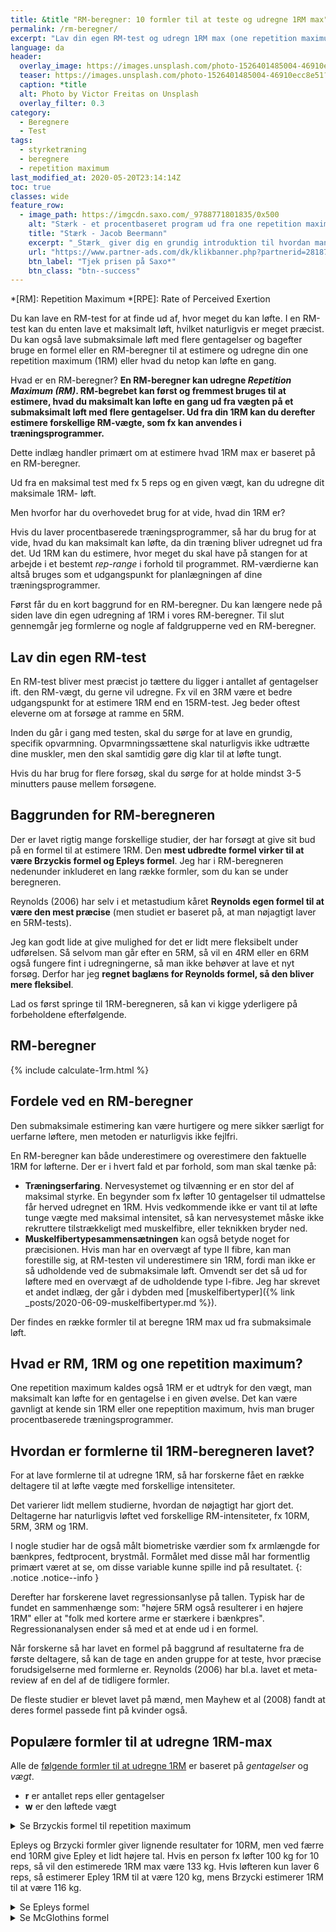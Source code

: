 ```yaml
---
title: &title "RM-beregner: 10 formler til at teste og udregne 1RM max"
permalink: /rm-beregner/
excerpt: "Lav din egen RM-test og udregn 1RM max (one repetition maximum) i vores avancerede RM-beregner på baggrund af 10 forskeres formler til at udregne 1RM ud fra vægten på dine submaksimale løft."
language: da
header:
  overlay_image: https://images.unsplash.com/photo-1526401485004-46910ecc8e51?ixlib=rb-1.2.1&auto=format&fit=crop&w=1950&q=80
  teaser: https://images.unsplash.com/photo-1526401485004-46910ecc8e51?ixlib=rb-1.2.1&auto=format&fit=crop&w=400&q=80
  caption: *title
  alt: Photo by Victor Freitas on Unsplash
  overlay_filter: 0.3
category:
  - Beregnere
  - Test
tags:
  - styrketræning
  - beregnere
  - repetition maximum
last_modified_at: 2020-05-20T23:14:14Z
toc: true
classes: wide
feature_row:
  - image_path: https://imgcdn.saxo.com/_9788771801835/0x500
    alt: "Stærk - et procentbaseret program ud fra one repetition maximum, 1RM-test og 1RM-beregner"
    title: "Stærk - Jacob Beermann"
    excerpt: "_Stærk_ giver dig en grundig introduktion til hvordan man styrketræner bedst. Med til bogen et et rigtig godt styrketræningsprogram baseret på en RM-test, så her kan bruges en 1RM-beregner til at udregne 1 repetition maximum. _Stærk_ er meget anbefalelsesværdig og nok den bedste bog, bog jeg har læst om styrketræning."
    url: "https://www.partner-ads.com/dk/klikbanner.php?partnerid=28187&bannerid=43264&htmlurl=https://www.saxo.com/dk/staerk_jacob-beermann_haeftet_9788771801835"
    btn_label: "Tjek prisen på Saxo*"
    btn_class: "btn--success"
---
```


*[RM]: Repetition Maximum
*[RPE]: Rate of Perceived Exertion

Du kan lave en RM-test for at finde ud af, hvor meget du kan løfte. I en RM-test kan du enten lave et maksimalt løft, hvilket naturligvis er meget præcist. Du kan også lave submaksimale løft med flere gentagelser og bagefter bruge en formel eller en RM-beregner til at estimere og udregne din one repetition maximum (1RM) eller hvad du netop kan løfte en gang.

Hvad er en RM-beregner? **En RM-beregner kan udregne _Repetition Maximum (RM)_. RM-begrebet kan først og fremmest bruges til at estimere, hvad du maksimalt kan løfte en gang ud fra vægten på et submaksimalt løft med flere gentagelser. Ud fra din 1RM kan du derefter estimere forskellige RM-vægte, som fx kan anvendes i træningsprogrammer.**

Dette indlæg handler primært om at estimere hvad 1RM max er baseret på en RM-beregner.

Ud fra en maksimal test med fx 5 reps og en given vægt, kan du udregne dit maksimale 1RM- løft. 

Men hvorfor har du overhovedet brug for at vide, hvad din 1RM er?

Hvis du laver procentbaserede træningsprogrammer, så har du brug for at vide, hvad du kan maksimalt kan løfte, da din træning bliver udregnet ud fra det. Ud 1RM kan du estimere, hvor meget du skal have på stangen for at arbejde i et bestemt _rep-range_ i forhold til programmet. RM-værdierne kan altså bruges som et udgangspunkt for planlægningen af dine træningsprogrammer.

Først får du en kort baggrund for en RM-beregner. Du kan længere nede på siden lave din egen udregning af 1RM i vores RM-beregner. Til slut gennemgår jeg formlerne og nogle af faldgrupperne ved en RM-beregner.

## Lav din egen RM-test

En RM-test bliver mest præcist jo tættere du ligger i antallet af gentagelser ift. den RM-vægt, du gerne vil udregne. Fx vil en 3RM være et bedre udgangspunkt for at estimere 1RM end en 15RM-test. Jeg beder oftest eleverne om at forsøge at ramme en 5RM.

Inden du går i gang med testen, skal du sørge for at lave en grundig, specifik opvarmning. Opvarmningssættene skal naturligvis ikke udtrætte dine muskler, men den skal samtidig gøre dig klar til at løfte tungt.

Hvis du har brug for flere forsøg, skal du sørge for at holde mindst 3-5 minutters pause mellem forsøgene.

## Baggrunden for RM-beregneren

Der er lavet rigtig mange forskellige studier, der har forsøgt at give sit bud på en formel til at estimere 1RM. Den **mest udbredte formel virker til at være Brzyckis formel og Epleys formel**. Jeg har i RM-beregneren nedenunder inkluderet en lang række formler, som du kan se under beregneren.

Reynolds (2006) har selv i et metastudium kåret **Reynolds egen formel til at være den mest præcise** (men studiet er baseret på, at man nøjagtigt laver en 5RM-tests).

Jeg kan godt lide at give mulighed for det er lidt mere fleksibelt under udførelsen. Så selvom man går efter en 5RM, så vil en 4RM eller en 6RM også fungere fint i udregningerne, så man ikke behøver at lave et nyt forsøg. Derfor har jeg **regnet baglæns for Reynolds formel, så den bliver mere fleksibel**.

Lad os først springe til 1RM-beregneren, så kan vi kigge yderligere på forbeholdene efterfølgende.

## RM-beregner

{% include calculate-1rm.html %}

## Fordele ved en RM-beregner

Den submaksimale estimering kan være hurtigere og mere sikker særligt for uerfarne løftere, men metoden er naturligvis ikke fejlfri. 

En RM-beregner kan både underestimere og overestimere den faktuelle 1RM for løfterne. Der er i hvert fald et par forhold, som man skal tænke på:

- **Træningserfaring**. Nervesystemet og tilvænning er en stor del af maksimal styrke. En begynder som fx løfter 10 gentagelser til udmattelse får herved udregnet en 1RM. Hvis vedkommende ikke er vant til at løfte tunge vægte med maksimal intensitet, så kan nervesystemet måske ikke rekruttere tilstrækkeligt med muskelfibre, eller teknikken bryder ned.
- **Muskelfibertypesammensætningen** kan også betyde noget for præcisionen. Hvis man har en overvægt af type II fibre, kan man forestille sig, at RM-testen vil underestimere sin 1RM, fordi man ikke er så udholdende ved de submaksimale løft. Omvendt ser det så ud for løftere med en overvægt af de udholdende type I-fibre. Jeg har skrevet et andet indlæg, der går i dybden med [muskelfibertyper]({% link _posts/2020-06-09-muskelfibertyper.md %}).

Der findes en række formler til at beregne 1RM max ud fra submaksimale løft.

## Hvad er RM, 1RM og one repetition maximum?

One repetition maximum kaldes også 1RM er et udtryk for den vægt, man maksimalt kan løfte for en gentagelse i en given øvelse. Det kan være gavnligt at kende sin 1RM eller one repeptition maximum, hvis man bruger procentbaserede træningsprogrammer.

## Hvordan er formlerne til 1RM-beregneren lavet?

For at lave formlerne til at udregne 1RM, så har forskerne fået en række deltagere til at løfte vægte med forskellige intensiteter.

Det varierer lidt mellem studierne, hvordan de nøjagtigt har gjort det. Deltagerne har naturligvis løftet ved forskellige RM-intensiteter, fx 10RM, 5RM, 3RM og 1RM.

I nogle studier har de også målt biometriske værdier som fx armlængde for bænkpres, fedtprocent, brystmål. Formålet med disse mål har formentlig primært været at se, om disse variable kunne spille ind på resultatet. 
{: .notice .notice--info }

Derefter har forskerene lavet regressionsanlyse på tallen. Typisk har de fundet en sammenhænge som: "højere 5RM også resulterer i en højere 1RM" eller at "folk med kortere arme er stærkere i bænkpres". Regressionanalysen ender så med et at ende ud i en formel.

Når forskerne så har lavet en formel på baggrund af resultaterne fra de første deltagere, så kan de tage en anden gruppe for at teste, hvor præcise forudsigelserne med formlerne er.  Reynolds (2006) har bl.a. lavet et meta-review af en del af de tidligere formler.

De fleste studier er blevet lavet på mænd, men Mayhew et al (2008) fandt at deres formel passede fint på kvinder også.

## Populære formler til at udregne 1RM-max

Alle de [følgende formler til at udregne 1RM](https://en.wikipedia.org/wiki/One-repetition_maximum) er baseret på _gentagelser_ og _vægt_.

- **r** er antallet reps eller gentagelser 
- **w** er den løftede vægt

<details markdown="1">
  <summary>Se Brzyckis formel til repetition maximum</summary>
  
### Brzyckis formel til RM

Denne formel kaldes ofte **Brzyckis formel** efter dens skaber Matt Brzycki. Formlen kan skrives på lidt forskellige måder, som det ses her:

{% include math formula="RM=w\cdot{\frac{36}{37-r}}={\frac{w}{{\frac{37}{36}}-{\frac{1}{36}}r}}\approx{\frac{w}{1.0278-0.0278r}}" %}
</details>

Epleys og Brzycki formler giver lignende resultater for 10RM, men ved færre end 10RM give Epley et lidt højere tal. Hvis en person fx løfter 100 kg for 10 reps, så vil den estimerede 1RM max være 133 kg. Hvis løfteren kun laver 6 reps, så estimerer Epley 1RM til at være 120 kg, mens Brzycki estimerer 1RM til at være 116 kg.

<details markdown="1">
  <summary>Se Epleys formel</summary>

### Epleys formel

{% include math formula="RM=w\left(1+{\frac{r}{30}}\right)" %}
</details>

<details markdown="1">
  <summary>Se McGlothins formel</summary>

### McGlothin

{% include math formula="RM={\frac{100w}{101.3-2.67123r}}" %}
</summary>

<details markdown="1">
  <summary>Se Lombardis formel</summary>

### Lombardi

{% include math formula="RM=wr^{0.10}" %}
</details>

<details markdown="1">
  <summary>Se Mayhews formel</summary>

### Mayhew et al.

{% include math formula="RM={\frac{100w}{52.2+41.9e^{-0.055r}}" %}
</details>

<details markdown="1">
  <summary>Se O'Conners formel til repetition maximum</summary>

### O'Conner et al.

{% include math formula="RM=w\left(1+{\frac {r}{40}}\right)" %}
</details>

<details markdown="1">
  <summary>Se Wathens formel til repetition maximum</summary>

### Wathen

{% include math formula="RM={\frac{100w}{48.8+53.8e^{-0.075r}}}" %}
</details>

Formlerne estimerer forskellige RM-vægte. Fælles for alle formlerne er, at de er bedst til at forudsige RM-vægte, der ligger tæt på den testede vægt.

[Wikipedia](https://en.wikipedia.org/wiki/One-repetition_maximum) viser en sammenligning mellem de enkelte formler, og hvordan de vil opføre sig med forskellige vægte og gentagelser.

{% include figure image_path="https://upload.wikimedia.org/wikipedia/commons/thumb/d/d4/One-repetition_maximum_chart.svg/780px-One-repetition_maximum_chart.svg.png" caption="Sammenligning af de forskellige RM-formler. Det er tydeligt at de begynder at adskille sig meget efter 10 reps. Det er tilrådeligt at holde sig under 10 reps, når du estimerer din 1RM" alt="Sammenligning af formler til udregning og beregning af 1RM. Kilde: [Wikipedia](https://en.wikipedia.org/wiki/One-repetition_maximum)." %}

## Forbehold med RM-baserede træningsprogrammer

Hvis du fx gerne vil træne med 5 sæt og 5 reps, så kan man skrive i programmet, at man skal løfte med 5RM i de enkelte sæt. Det vil være en RPE på 10 pr. sæt, så det er ikke sikkert, at atleten kan klare alle sættene.

Derfor kan RM-begrebet bruges til at estimere, hvad man netop kan løfte en gang. Når man udregner sin 1RM, så kan man nemlig konstruere et procentbaseret træningsprogram baseret på det man maksimalt kan løfte. I mange træningsprogrammer starter man lidt mere konservativt ved fx at gange med en faktor (fx 0,9), så programmet ikke starter for hårdt ud.

[Stærk med Jacob Beermann]({% link _posts/2019-03-10-staerk-traeningsprogram.md %}), Jim Wendlers 5/3/1, Starting Strength, [Texas Method]({% link _posts/2019-10-24-texas-method.md %}) er alle programmer, der forudsætter en viden om din 1RM for at komme i gang med programmet.

## RM ud fra _bar speed_

Mark Rippetoe skriver i den legendariske _Starting Strength_, at man kan bruge sine øjne som rettesnor for, hvad 1RM er. Når man kommer tættere på 1RM, så vil hastigheden på stangen blive langsommere.

Husk dog stadig, at der kan være meget forskel på, hvordan folk løfter. Nogle styrkeløftere kan løfte deres maksimale løft med høj hastighed, hvor det udefra ser ud som om, at det næsten var et opvarmningsløft.

Det understøtter forskningen også, og det er hele baggrunden bag _velocity based training_, som jeg [beskriver i denne artikel](/vbt/). Der er efterhånden kommet en del hjælpemidler til at måle hastigheden på stangen, og det kan faktisk bruges direkte til at estimere 1RM. Du bør virkelig tjekke artiklen ud, hvis du vil have endnu mere præcise bud på din 1RM, men også få fordelene af at kunne lave autoreguleret træning.

## Test af din _sande_ 1RM

Det er naturligvis godt at teste med submaskimale tests, men sommetider er det også godt at komme tættere på, hvad din rigtige 1RM er. På den måde kommer du tættere på grænsen for, hvad din krop kan. 

{% include video provider="youtube" id="HhRDUYmIALU" %}

Hvis du vil teste din max selv, så husk at **have styr på sikkerheden** ved at have _safety pins_ og _spottere_. Det gælder særligt ved bænkpres, hvor der ikke er nogen vej væk. 

Husk at bygge din test op langsomt og tænke over opvarmningen, før du hopper direkte til et 1RM-forsøg. Husk også pauserne undervejs. Hvis du ikke har løftet max før, så bliver ud overrasket over, hvor længe det tager, inden kroppen er klar til maksimale løft. 

Husk også at teknikken stadig er vigtig, selvom du gerne vil løfte tungt. Der er ikke så meget ved at squats pludselig bliver halve, eller at du ikke får bøjet armene i bænkpres.

## Referencer for RM-test og RM-formler

- [Science for Sport: Testing 1RM](https://www.scienceforsport.com/1rm-testing/)
- Reynolds, Jeff M., Toryanno J. Gordon, og Robert Andrew Robergs. “Prediction of one repetition maximum strength from multiple repetition maximum testing and anthropometry.” Journal of strength and conditioning research 20, nr. 3 (2006): 584–92. <https://doi.org/10.1519/R-15304.1>.
- [Jacob Beermann om Maxtest](https://maxer.dk/artikler/maxtest)

{% include feature_row type="left" %}
